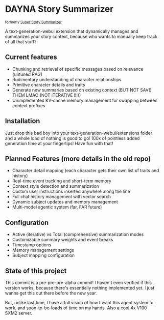 ﻿# DAYNA Story Summarizer
<sub>formerly [Super Story Summarizer](https://github.com/Th-Underscore/super_story_summarizer)</sub>

A text-generation-webui extension that dynamically manages and summarizes your story context, because who wants to manually keep track of all that stuff?

## Current features
- Chunking and retrieval of specific messages based on relevance (untuned RAG)
- Rudimentary understanding of character relationships
- Primitive character details and traits
- Generate new summaries based on existing context (BUT NOT SAVE THEM LMAO (NOT ITERATIVE !!!))
- Unimplemented KV-cache memory management for swapping between context prefixes

## Installation
Just drop this bad boy into your text-generation-webui/extensions folder and a whole load of nothing is good to go! 100x of pointless added generation time at your fingertips! Have fun with that!

## Planned Features (more details in the old repo)
- Character detail mapping (each character gets their own list of traits and history)
- Real-time event tracking and short-term memory
- Context style detection and summarization
- Custom user instructions inserted anywhere along the line
- Full chat history management with vector search
- Dynamic subject updates and memory management
- Multi-model agentic system (far, FAR future)

## Configuration
- Active (iterative) vs Total (comprehensive) summarization modes
- Customizable summary weights and event breaks
- Timestamp options
- Memory management settings
- Subject mapping configuration

## State of this project
This commit is a pre-pre-pre-alpha commit! I haven't even verified if this version works, because there's essentially nothing implemented yet. I just wanna get this out there before the new year.

But, unlike last time, I have a full vision of how I want this agent system to work, and soon-to-be-loads of time on my hands. Also a cool 4x V100 SXM2 server.